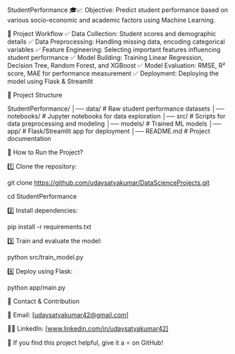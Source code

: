  StudentPerformance 🎓📈
Objective: Predict student performance based on various socio-economic and academic factors using Machine Learning.

🔹 Project Workflow
✅ Data Collection: Student scores and demographic details
✅ Data Preprocessing: Handling missing data, encoding categorical variables
✅ Feature Engineering: Selecting important features influencing student performance
✅ Model Building: Training Linear Regression, Decision Tree, Random Forest, and XGBoost
✅ Model Evaluation: RMSE, R² score, MAE for performance measurement
✅ Deployment: Deploying the model using Flask & Streamlit

📂 Project Structure

StudentPerformance/ 
│── data/                # Raw student performance datasets 
│── notebooks/           # Jupyter notebooks for data exploration 
│── src/                 # Scripts for data preprocessing and modeling 
│── models/              # Trained ML models 
│── app/                 # Flask/Streamlit app for deployment 
│── README.md            # Project documentation 

🚀 How to Run the Project?

1️⃣ Clone the repository:

git clone https://github.com/udaysatyakumar/DataScienceProjects.git

cd StudentPerformance

2️⃣ Install dependencies:

pip install -r requirements.txt

3️⃣ Train and evaluate the model:

python src/train_model.py

4️⃣ Deploy using Flask:

python app/main.py

📢 Contact & Contribution

📧 Email: [udaysatyakumar42@gmail.com]

👨‍💻 LinkedIn: [www.linkedin.com/in/udaysatyakumar42]

🌟 If you find this project helpful, give it a ⭐ on GitHub!
